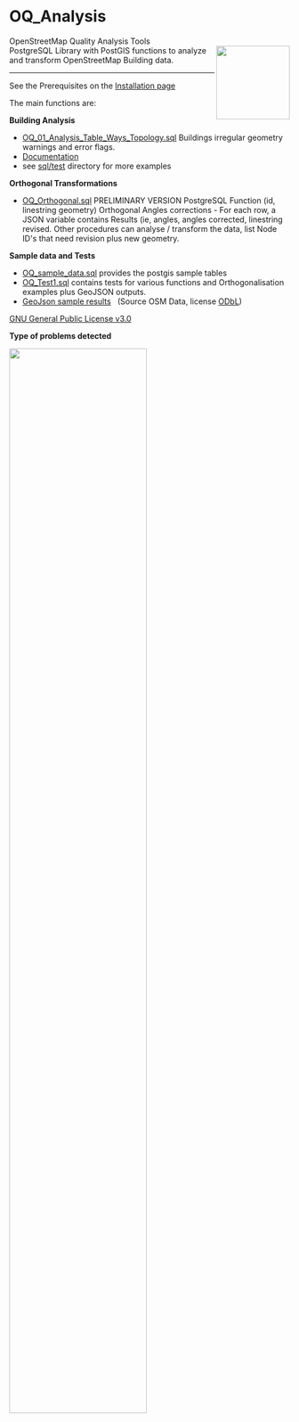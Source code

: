 # OQ_Analysis
OpenStreetMap Quality Analysis Tools         
<img align="right" width="132" height="132" src="https://github.com/pierzen/OQ_Analysis/blob/master/img/OQi_132.png">
PostgreSQL Library with PostGIS functions to analyze and transform OpenStreetMap Building data. 

------------------------------------------------------------------------------------------------

See the Prerequisites on the [Installation page](https://github.com/pierzen/OQ_Analysis/blob/master/docs/Installation.md)

The main functions are:

**Building Analysis** 

- [OQ_01_Analysis_Table_Ways_Topology.sql](https://github.com/pierzen/OQ_Analysis/blob/master/sql/Analysis/OQ_01_Analysis_Table_Ways_Topology.sql) Buildings irregular geometry warnings  and error flags.
- [Documentation](https://github.com/pierzen/OQ_Analysis/blob/master/docs/OQ_01_Building_Analysis%20-%20Buildings%20Topological%20evaluation%20and%20Form%20analysis.md)
- see [sql/test](https://github.com/pierzen/OQ_Analysis/blob/master/sql/test) directory for more examples

**Orthogonal Transformations**

- [OQ_Orthogonal.sql](https://github.com/pierzen/OQ_Analysis/blob/master/sql/Orthogonal/OQ_Orthogonal.sql) PRELIMINARY VERSION PostgreSQL Function (id, linestring geometry) Orthogonal Angles corrections - For each row, a JSON variable contains Results (ie, angles, angles corrected, linestring revised. Other procedures can analyse / transform the data, list Node ID's that need revision plus new geometry.

**Sample data and Tests**

- [OQ_sample_data.sql](https://github.com/pierzen/OQ_Analysis/blob/master/sql/test/OQ_Sample_Data.sql) provides the postgis sample tables
- [OQ_Test1.sql](https://github.com/pierzen/OQ_Analysis/blob/master/sql/test/OQ_Test1.sql) contains tests for various functions and Orthogonalisation examples plus GeoJSON outputs.
- [GeoJson sample results](https://github.com/pierzen/OQ_Analysis/blob/master/sql/test/geojson) &nbsp; (Source OSM Data, license [ODbL](https://www.openstreetmap.org/copyright))


[GNU General Public License v3.0](https://github.com/pierzen/OQ_Analysis/blob/master/LICENSE)

**Type of problems detected**

<img align="left" width="70%" src="https://github.com/pierzen/OQ_Analysis/blob/master/img/OQ-Analysis-Detects-Geometry-problems.png">


